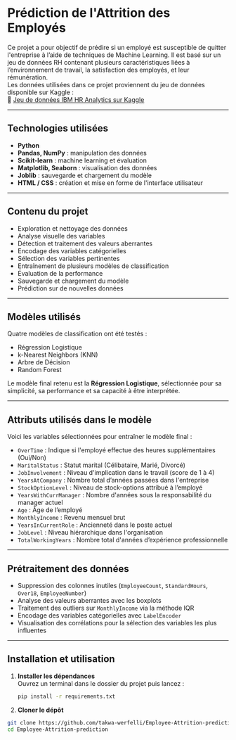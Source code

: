 # Prédiction de l'Attrition des Employés

Ce projet a pour objectif de prédire si un employé est susceptible de quitter l'entreprise à l’aide de techniques de Machine Learning. Il est basé sur un jeu de données RH contenant plusieurs caractéristiques liées à l’environnement de travail, la satisfaction des employés, et leur rémunération.  
Les données utilisées dans ce projet proviennent du jeu de données disponible sur Kaggle :  
🔗 [Jeu de données IBM HR Analytics sur Kaggle](https://www.kaggle.com/datasets/pavansubhasht/ibm-hr-analytics-attrition-dataset)

---

## Technologies utilisées

- **Python**  
- **Pandas, NumPy** : manipulation des données  
- **Scikit-learn** : machine learning et évaluation  
- **Matplotlib, Seaborn** : visualisation des données  
- **Joblib** : sauvegarde et chargement du modèle  
- **HTML / CSS** : création et mise en forme de l'interface utilisateur

---

## Contenu du projet

- Exploration et nettoyage des données  
- Analyse visuelle des variables  
- Détection et traitement des valeurs aberrantes  
- Encodage des variables catégorielles  
- Sélection des variables pertinentes  
- Entraînement de plusieurs modèles de classification  
- Évaluation de la performance  
- Sauvegarde et chargement du modèle  
- Prédiction sur de nouvelles données

---

## Modèles utilisés

Quatre modèles de classification ont été testés :

- Régression Logistique  
- k-Nearest Neighbors (KNN)  
- Arbre de Décision  
- Random Forest  

Le modèle final retenu est la **Régression Logistique**, sélectionnée pour sa simplicité, sa performance et sa capacité à être interprétée.

---

## Attributs utilisés dans le modèle

Voici les variables sélectionnées pour entraîner le modèle final :

- `OverTime` : Indique si l'employé effectue des heures supplémentaires (Oui/Non)  
- `MaritalStatus` : Statut marital (Célibataire, Marié, Divorcé)  
- `JobInvolvement` : Niveau d'implication dans le travail (score de 1 à 4)  
- `YearsAtCompany` : Nombre total d’années passées dans l'entreprise  
- `StockOptionLevel` : Niveau de stock-options attribué à l’employé  
- `YearsWithCurrManager` : Nombre d'années sous la responsabilité du manager actuel  
- `Age` : Âge de l’employé  
- `MonthlyIncome` : Revenu mensuel brut  
- `YearsInCurrentRole` : Ancienneté dans le poste actuel  
- `JobLevel` : Niveau hiérarchique dans l'organisation  
- `TotalWorkingYears` : Nombre total d'années d’expérience professionnelle

---

## Prétraitement des données

- Suppression des colonnes inutiles (`EmployeeCount`, `StandardHours`, `Over18`, `EmployeeNumber`)  
- Analyse des valeurs aberrantes avec les boxplots  
- Traitement des outliers sur `MonthlyIncome` via la méthode IQR  
- Encodage des variables catégorielles avec `LabelEncoder`  
- Visualisation des corrélations pour la sélection des variables les plus influentes

---

## Installation et utilisation

1. **Installer les dépendances**  
   Ouvrez un terminal dans le dossier du projet puis lancez :  
   ```bash
   pip install -r requirements.txt

2. **Cloner le dépôt** 

```bash
git clone https://github.com/takwa-werfelli/Employee-Attrition-prediction.git
cd Employee-Attrition-prediction
